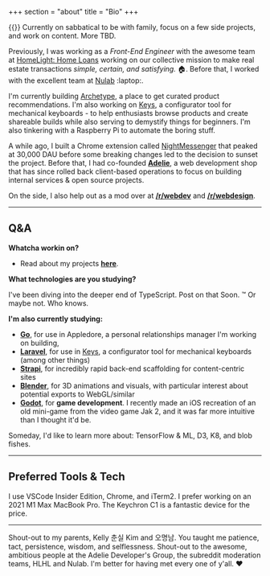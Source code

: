 +++
section = "about"
title = "Bio"
+++

{{<span class="about-intro" content="Hey, I'm Kevin Oh." >}} Currently on sabbatical to be with family, focus on a few side projects, and work on content. More TBD.

Previously, I was working as a _Front-End Engineer_ with the awesome team at [HomeLight: Home Loans](https://www.homelighthomeloans.com) working on our collective mission to make real estate transactions _simple, certain, and satisfying._ :house:. Before that, I worked with the excellent team at [Nulab](https://nulab.com/) :laptop:.

I'm currently building [Archetype](/projects/archetype), a place to get curated product recommendations. I'm also working on [Keys](/projects/keys), a configurator tool for mechanical keyboards - to help enthusiasts browse products and create shareable builds while also serving to demystify things for beginners. I'm also tinkering with a Raspberry Pi to automate the boring stuff.

A while ago, I built a Chrome extension called [NightMessenger](/projects/nightmessenger) that peaked at 30,000 DAU before some breaking changes led to the decision to sunset the project. Before that, I had co-founded [**Adelie**](https://adelie.co), a web development shop that has since rolled back client-based operations to focus on building internal services & open source projects.

On the side, I also help out as a mod over at [**/r/webdev**](https://reddit.com/r/webdev) and [**/r/webdesign**](https://reddit.com/r/webdesign).

---
## Q&A

**Whatcha workin on?**

- Read about my projects [**here**](/projects).

**What technologies are you studying?**

I've been diving into the deeper end of TypeScript. Post on that Soon. :tm: Or maybe not. Who knows.

**I'm also currently studying:**

- [**Go**](https://go.dev/), for use in Appledore, a personal relationships manager I'm working on building,
- [**Laravel**](https://laravel.com/), for use in [Keys](/projects/keys), a configurator tool for mechanical keyboards (among other things)
- [**Strapi**](https://strapi.io/), for incredibly rapid back-end scaffolding for content-centric sites
- [**Blender**](https://www.blender.org/), for 3D animations and visuals, with particular interest about potential exports to WebGL/similar
- [**Godot**](https://godotengine.org/), for **game development**. I recently made an iOS recreation of an old mini-game from the video game Jak 2, and it was far more intuitive than I thought it'd be.

Someday, I'd like to learn more about: TensorFlow & ML, D3, K8, and blob fishes. 

---

## Preferred Tools & Tech

I use VSCode Insider Edition, Chrome, and iTerm2. I prefer working on an 2021 M1 Max MacBook Pro. The Keychron C1 is a fantastic device for the price.

---

Shout-out to my parents, Kelly 춘실 Kim and 오명남. You taught me patience, tact, persistence, wisdom, and selflessness. Shout-out to the awesome, ambitious people at the Adelie Developer's Group, the subreddit moderation teams, HLHL and Nulab. I'm better for having met every one of y'all. :heart:
